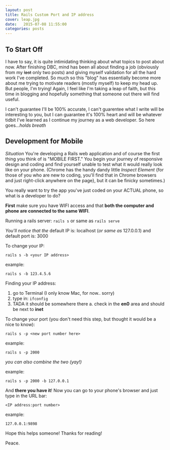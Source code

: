 ```yaml
---
layout: post
title: Rails Custom Port and IP address
cover: leap.jpg
date:   2015-07-08 11:55:00
categories: posts
---
```


## To Start Off

I have to say, it is quite intimidating thinking about what topics to post about now. After finishing DBC, mind has been all about finding a job (obviously from my ~~last~~ only two posts) and giving myself validation for all the hard work I've completed. So much so this "blog" has essentially become more about me trying to motivate readers (mostly myself) to keep my head up. But people, I'm trying! Again, I feel like I'm taking a leap of faith, but this time in blogging and hopefully something that someone out there will find useful.

I can't guarantee I'll be 100% accurate, I can't guarentee what I write will be interesting to you, but I can guarantee it's 100% heart and will be whatever tidbit I've learned as I continue my journey as a web developer. So here goes...*holds breath*

## Development for Mobile

*Situation*
You're developing a Rails web application and of course the first thing you think of is "MOBILE FIRST." You begin your journey of responsive design and coding and find yourself unable to test what it would really look like on your phone. (Chrome has the handy dandy little *Inspect Element* {for those of you who are new to coding, you'll find that in Chrome browsers and just right-click anywhere on the page}, but it can be finicky sometimes.)

You really want to try the app you've just coded on your ACTUAL phone, so what is a developer to do?

**First** make sure you have WIFI access and that **both the computer and phone are connected to the same WIFI**.

Running a rails server:
`rails s`  or same as `rails serve`

*You'll notice that the* default IP is: localhost (*or same as* 127.0.0.1)
                    and default port is: 3000

To change your IP:

`rails s -b <your IP address>`

example:

`rails s -b 123.4.5.6`

Finding your IP address:

1. go to Terminal (I only know Mac, for now.. sorry)
2. type in: `ifconfig`
3. TADA it should be somewhere there
   a. check in the **en0** area and should be next to **inet**

To change your port (you don't need this step, but thought it would be a nice to know):

`rails s -p <new port number here>`

example:

`rails s -p 2000`

*you can also combine the two (yay!)*

example:

`rails s -p 2000 -b 127.0.0.1`

And **there you have it**! Now you can go to your phone's browser and just type in the URL bar:

`<IP address:port number>`

example:

`127.0.0.1:9898`

Hope this helps someone! Thanks for reading!

Peace.